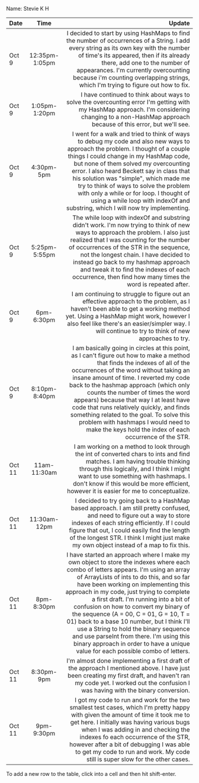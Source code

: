 Name: Stevie K H

| Date   |      Time      |                                                                                                                                                                                                                                                                                                                                                                                                                                                                                                                                                                                                                  Update |
|:-------|:--------------:|------------------------------------------------------------------------------------------------------------------------------------------------------------------------------------------------------------------------------------------------------------------------------------------------------------------------------------------------------------------------------------------------------------------------------------------------------------------------------------------------------------------------------------------------------------------------------------------------------------------------:|
| Oct 9  | 12:35pm-1:05pm |                                                                                                                                                                                                                                                                          I decided to start by using HashMaps to find the number of occurrences of a String. I add every string as its own key with the number of time's its appeared, then if its already there, add one to the number of appearances. I'm currently overcounting because i'm counting overlapping strings, which I'm trying to figure out how to fix. |
| Oct 9  | 1:05pm-1:20pm  |                                                                                                                                                                                                                                                                                                                                                                                                                     I have continued to think about ways to solve the overcounting error I'm getting with my HashMap approach. I'm considering changing to a non-HashMap approach because of this error, but we'll see. |
| Oct 9  |   4:30pm-5pm   |                                                                                                                                         I went for a walk and tried to think of ways to debug my code and also new ways to approach the problem. I thought of a couple things I could change in my HashMap code, but none of them solved my overcounting error. I also heard Beckett say in class that his solution was "simple", which made me try to think of ways to solve the problem with only a while or for loop. I thought of using a while loop with indexOf and substring, which I will now try implementing. |
| Oct 9  | 5:25pm-5:55pm  |                                                                                                                                                                                                        The while loop with indexOf and substring didn't work. I'm now trying to think of new ways to approach the problem. I also just realized that I was counting for the number of occurrences of the STR in the sequence, not the longest chain. I have decided to instead go back to my hashmap approach and tweak it to find the indexes of each occurrence, then find how many times the word is repeated after. |
| Oct 9  |   6pm-6:30pm   |                                                                                                                                                                                                                                                                                                                                       I am continuing to struggle to figure out an effective approach to the problem, as I haven't been able to get a working method yet. Using a HashMap might work, however I also feel like there's an easier/simpler way. I will continue to try to think of new approaches to try. |
| Oct 9  | 8:10pm-8:40pm  |                                                                                   I am basically going in circles at this point, as I can't figure out how to make a method that finds the indexes of all of the occurrences of the word without taking an insane amount of time. I reverted my code back to the hashmap approach (which only counts the number of times the word appears) because that way I at least have code that runs relatively quickly, and finds something related to the goal. To solve this problem with hashmaps I would need to make the keys hold the index of each occurrence of the STR. |
| Oct 11 |  11am-11:30am  |                                                                                                                                                                                                                                                                                                                 I am working on a method to look through the int of converted chars to ints and find matches. I am having trouble thinking through this logically, and I think I might want to use something with hashmaps. I don't know if this would be more efficient, however it is easier for me to conceptualize. |
| Oct 11 |  11:30am-12pm  |                                                                                                                                                                                                                                                                                                     I decided to try going back to a HashMap based approach. I am still pretty confused, and need to figure out a way to store indexes of each string efficiently. If I could figure that out, I could easily find the length of the longest STR. I think I might just make my own object instead of a map to fix this. |
| Oct 11 |   8pm-8:30pm   | I have started an approach where I make my own object to store the indexes where each combo of letters appears. I'm using an array of ArrayLists of ints to do this, and so far have been working on implementing this approach in my code, just trying to complete a first draft. I'm running into a bit of confusion on how to convert my binary of the sequence (A = 00, C = 01, G = 10, T = 01) back to a base 10 number, but I think I'll use a String to hold the binary sequence and use parseInt from there. I'm using this binary approach in order to have a unique value for each possible combo of letters. |
| Oct 11 |   8:30pm-9pm   |                                                                                                                                                                                                                                                                                                                                                                                                I'm almost done implementing a first draft of the approach I mentioned above. I have just been creating my first draft, and haven't ran my code yet. I worked out the confusion I was having with the binary conversion. |
| Oct 11 |   9pm-9:30pm   |                                                                                                                                                                                                                               I got my code to run and work for the two smallest test cases, which I'm pretty happy with given the amount of time it took me to get here. I initially was having various bugs when I was adding in and checking the indexes fo each occurrence of the STR, however after a bit of debugging I was able to get my code to run and work. My code still is super slow for the other cases. |


To add a new row to the table, click into a cell and then hit shift-enter.